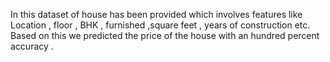In this dataset of house has been provided which involves features like Location , floor , BHK , furnished ,square feet , years of construction etc. Based on this 
we predicted the price of the house with an hundred percent accuracy .

